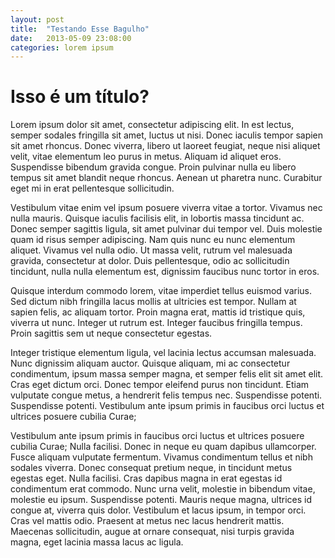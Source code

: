 ```yaml
---
layout: post
title:  "Testando Esse Bagulho"
date:   2013-05-09 23:08:00
categories: lorem ipsum
---
```


# Isso é um título?

Lorem ipsum dolor sit amet, consectetur adipiscing elit. In est lectus, semper sodales fringilla sit amet, luctus ut nisi. Donec iaculis tempor sapien sit amet rhoncus. Donec viverra, libero ut laoreet feugiat, neque nisi aliquet velit, vitae elementum leo purus in metus. Aliquam id aliquet eros. Suspendisse bibendum gravida congue. Proin pulvinar nulla eu libero tempus sit amet blandit neque rhoncus. Aenean ut pharetra nunc. Curabitur eget mi in erat pellentesque sollicitudin.

Vestibulum vitae enim vel ipsum posuere viverra vitae a tortor. Vivamus nec nulla mauris. Quisque iaculis facilisis elit, in lobortis massa tincidunt ac. Donec semper sagittis ligula, sit amet pulvinar dui tempor vel. Duis molestie quam id risus semper adipiscing. Nam quis nunc eu nunc elementum aliquet. Vivamus vel nulla odio. Ut massa velit, rutrum vel malesuada gravida, consectetur at dolor. Duis pellentesque, odio ac sollicitudin tincidunt, nulla nulla elementum est, dignissim faucibus nunc tortor in eros.

Quisque interdum commodo lorem, vitae imperdiet tellus euismod varius. Sed dictum nibh fringilla lacus mollis at ultricies est tempor. Nullam at sapien felis, ac aliquam tortor. Proin magna erat, mattis id tristique quis, viverra ut nunc. Integer ut rutrum est. Integer faucibus fringilla tempus. Proin sagittis sem ut neque consectetur egestas.

Integer tristique elementum ligula, vel lacinia lectus accumsan malesuada. Nunc dignissim aliquam auctor. Quisque aliquam, mi ac consectetur condimentum, ipsum massa semper magna, et semper felis elit sit amet elit. Cras eget dictum orci. Donec tempor eleifend purus non tincidunt. Etiam vulputate congue metus, a hendrerit felis tempus nec. Suspendisse potenti. Suspendisse potenti. Vestibulum ante ipsum primis in faucibus orci luctus et ultrices posuere cubilia Curae;

Vestibulum ante ipsum primis in faucibus orci luctus et ultrices posuere cubilia Curae; Nulla facilisi. Donec in neque eu quam dapibus ullamcorper. Fusce aliquam vulputate fermentum. Vivamus condimentum tellus et nibh sodales viverra. Donec consequat pretium neque, in tincidunt metus egestas eget. Nulla facilisi. Cras dapibus magna in erat egestas id condimentum erat commodo. Nunc urna velit, molestie in bibendum vitae, molestie eu ipsum. Suspendisse potenti. Mauris neque magna, ultrices id congue at, viverra quis dolor. Vestibulum et lacus ipsum, in tempor orci. Cras vel mattis odio. Praesent at metus nec lacus hendrerit mattis. Maecenas sollicitudin, augue at ornare consequat, nisi turpis gravida magna, eget lacinia massa lacus ac ligula.
